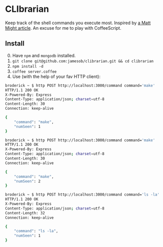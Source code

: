 # CLIbrarian

Keep track of the shell commands you execute most. Inspired by [a Matt Might
article](http://matt.might.net/articles/console-hacks-exploiting-frequency/).
An excuse for me to play with CoffeeScript.

## Install

0. Have `npm` and `mongodb` installed.
1. `git clone git@github.com:jamesob/clibrarian.git && cd clibrarian`
2. `npm install -d`
3. `coffee server.coffee`
4. Use (with the help of your fav HTTP client):

```sh
broderick ~ $ http POST http://localhost:3000/command command='make'
HTTP/1.1 200 OK
X-Powered-By: Express
Content-Type: application/json; charset=utf-8
Content-Length: 30
Connection: keep-alive

{
    "command": "make", 
    "numSeen": 1
}

broderick ~ $ http POST http://localhost:3000/command command='make'
HTTP/1.1 200 OK
X-Powered-By: Express
Content-Type: application/json; charset=utf-8
Content-Length: 30
Connection: keep-alive

{
    "command": "make", 
    "numSeen": 2
}

broderick ~ $ http POST http://localhost:3000/command command='ls -la'
HTTP/1.1 200 OK
X-Powered-By: Express
Content-Type: application/json; charset=utf-8
Content-Length: 32
Connection: keep-alive

{
    "command": "ls -la", 
    "numSeen": 1
}
```
